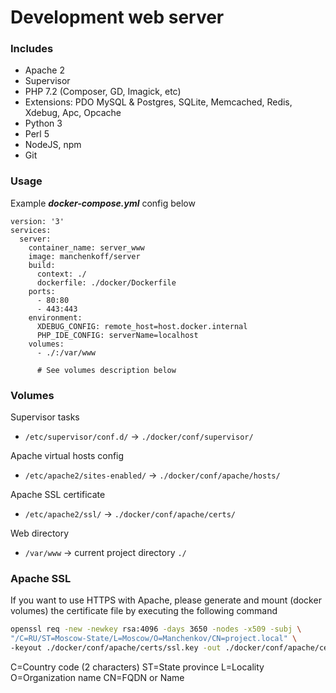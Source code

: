 # Development web server

### Includes
- Apache 2
- Supervisor
- PHP 7.2 (Composer, GD, Imagick, etc)
- Extensions: PDO MySQL & Postgres, SQLite, Memcached, Redis, Xdebug, Apc, Opcache
- Python 3
- Perl 5
- NodeJS, npm
- Git

### Usage

Example ***docker-compose.yml*** config below

```
version: '3'
services:
  server:
    container_name: server_www
    image: manchenkoff/server
    build:
      context: ./
      dockerfile: ./docker/Dockerfile
    ports:
      - 80:80
      - 443:443
    environment:
      XDEBUG_CONFIG: remote_host=host.docker.internal
      PHP_IDE_CONFIG: serverName=localhost
    volumes:
      - ./:/var/www
      
      # See volumes description below
```

### Volumes

Supervisor tasks
- `/etc/supervisor/conf.d/` -> `./docker/conf/supervisor/`

Apache virtual hosts config
- `/etc/apache2/sites-enabled/` -> `./docker/conf/apache/hosts/`

Apache SSL certificate
- `/etc/apache2/ssl/` -> `./docker/conf/apache/certs/`

Web directory
- `/var/www` -> current project directory `./`

### Apache SSL

If you want to use HTTPS with Apache, please generate and mount (docker volumes) the certificate file by executing the following command

```bash
openssl req -new -newkey rsa:4096 -days 3650 -nodes -x509 -subj \
"/C=RU/ST=Moscow-State/L=Moscow/O=Manchenkov/CN=project.local" \
-keyout ./docker/conf/apache/certs/ssl.key -out ./docker/conf/apache/certs/ssl.crt
```

C=Country code (2 characters)
ST=State province
L=Locality
O=Organization name
CN=FQDN or Name